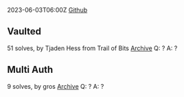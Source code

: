 2023-06-03T06:00Z
[Github](https://github.com/justcatthefish/justctf-2023)
## Vaulted
51 solves, by Tjaden Hess from Trail of Bits
[Archive](https://github.com/justcatthefish/justctf-2023/tree/main/challenges/crypto_vaulted)
Q: ?
A: ?

## Multi Auth
9 solves, by gros
[Archive](https://github.com/justcatthefish/justctf-2023/tree/main/challenges/crypto_multi_auth)
Q: ?
A: ?
